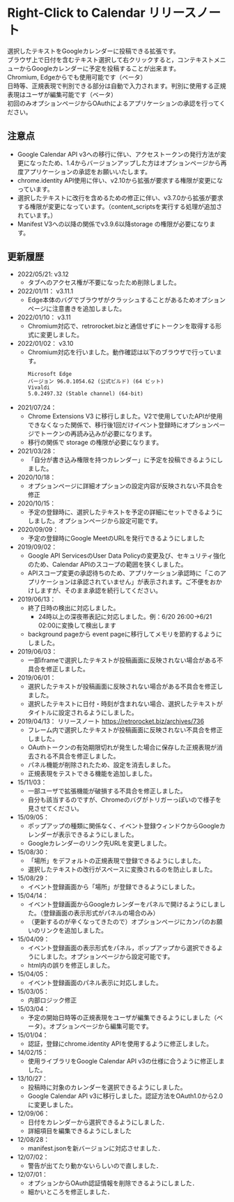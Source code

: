 # Right-Click to Calendar リリースノート

選択したテキストをGoogleカレンダーに投稿できる拡張です。  
ブラウザ上で日付を含むテキスト選択して右クリックすると，コンテキストメニューからGoogleカレンダーに予定を投稿することが出来ます。  
Chromium, Edgeからでも使用可能です（ベータ）  
日時等、正規表現で判別できる部分は自動で入力されます。判別に使用する正規表現はユーザが編集可能です（ベータ）  
初回のみオプションページからOAuthによるアプリケーションの承認を行ってください。

## 注意点

* Google Calendar API v3への移行に伴い、アクセストークンの発行方法が変更になったため、1.4からバージョンアップした方はオプションページから再度アプリケーションの承認をお願いいたします。
* chrome.identity API使用に伴い、v2.10から拡張が要求する権限が変更になっています。
* 選択したテキストに改行を含めるための修正に伴い、v3.7.0から拡張が要求する権限が変更になっています。（content_scriptsを実行する処理が追加されています。）
* Manifest V3への以降の関係でv3.9.6以降storage の権限が必要になります。

## 更新履歴

* 2022/05/21: v3.12
  - タブへのアクセス権が不要になったため削除しました。
* 2022/01/11： v3.11.1
  - Edge本体のバグでブラウザがクラッシュすることがあるためオプションページに注意書きを追加しました。
* 2022/01/10： v3.11
  - Chromium対応で、retrorocket.bizと通信せずにトークンを取得する形式に変更しました。
* 2022/01/02： v3.10
  - Chromium対応を行いました。動作確認は以下のブラウザで行っています。
    ```
    Microsoft Edge
    バージョン 96.0.1054.62 (公式ビルド) (64 ビット)
    Vivaldi
    5.0.2497.32 (Stable channel) (64-bit)
    ```
* 2021/07/24：
  - Chrome Extensions V3 に移行しました。V2で使用していたAPIが使用できなくなった関係で、移行後1回だけイベント登録時にオプションページでトークンの再読み込みが必要になります。
  - 移行の関係で storage の権限が必要になります。
* 2021/03/28：
  - 「自分が書き込み権限を持つカレンダー」に予定を投稿できるようにしました。
* 2020/10/18：
  - オプションページに詳細オプションの設定内容が反映されない不具合を修正
* 2020/10/15：
  - 予定の登録時に、選択したテキストを予定の詳細にセットできるようにしました。オプションページから設定可能です。
* 2020/09/09：
  - 予定の登録時にGoogle MeetのURLを発行できるようにしました
* 2019/09/02：
  - Google API ServicesのUser Data Policyの変更及び、セキュリティ強化のため、Calendar APIのスコープの範囲を狭くしました。
  - APIスコープ変更の承認待ちのため、アプリケーション承認時に「このアプリケーションは承認されていません」が表示されます。ご不便をおかけしますが、そのまま承認を続行してください。
* 2019/06/13：
  - 終了日時の検出に対応しました。
    - 24時以上の深夜帯表記に対応しました。例：6/20 26:00→6/21 02:00に変換して検出します
  - background pageから event pageに移行してメモリを節約するようにしました。
* 2019/06/03：
  - 一部iframeで選択したテキストが投稿画面に反映されない場合がある不具合を修正しました。
* 2019/06/01：
  - 選択したテキストが投稿画面に反映されない場合がある不具合を修正しました。
  - 選択したテキストに日付・時刻が含まれない場合、選択したテキストがタイトルに設定されるようにしました。
* 2019/04/13： リリースノート https://retrorocket.biz/archives/736
  - フレーム内で選択したテキストが投稿画面に反映されない不具合を修正しました。
  - OAuthトークンの有効期限切れが発生した場合に保存した正規表現が消去される不具合を修正しました。
  - パネル機能が削除されたため、設定を消去しました。
  - 正規表現をテストできる機能を追加しました。
* 15/11/03：
  - 一部ユーザで拡張機能が破損する不具合を修正しました。
  - 自分も該当するのですが、Chromeのバグがトリガーっぽいので様子を見させてください。
* 15/09/05：
  - ポップアップの種類に関係なく、イベント登録ウィンドウからGoogleカレンダーが表示できるようにしました。
  - Googleカレンダーのリンク先URLを変更しました。
* 15/08/30：
  - 「場所」をデフォルトの正規表現で登録できるようにしました。
  - 選択したテキストの改行がスペースに変換されるのを防止しました。
* 15/08/29：
  - イベント登録画面から「場所」が登録できるようにしました。
* 15/04/14：
  - イベント登録画面からGoogleカレンダーをパネルで開けるようにしました。（登録画面の表示形式がパネルの場合のみ）
  - （更新するのが辛くなってきたので）オプションページにカンパのお願いのリンクを追加しました。
* 15/04/09：
  - イベント登録画面の表示形式をパネル，ポップアップから選択できるようにしました。オプションページから設定可能です。
  - html内の誤りを修正しました。
* 15/04/05：
  - イベント登録画面のパネル表示に対応しました。
* 15/03/05：
  - 内部ロジック修正
* 15/03/04：
  - 予定の開始日時等の正規表現をユーザが編集できるようにしました（ベータ）。オプションページから編集可能です。
* 15/01/04：
  - 認証，登録にchrome.identity APIを使用するように修正しました。
* 14/02/15：
  - 使用ライブラリをGoogle Calendar API v3の仕様に合うように修正しました。
* 13/10/27：
  - 投稿時に対象のカレンダーを選択できるようにしました。
  - Google Calendar API v3に移行しました。認証方法をOAuth1.0から2.0に変更しました。
* 12/09/06：
  - 日付をカレンダーから選択できるようにしました．
  - 詳細項目を編集できるようにしました
* 12/08/28：
  - manifest.jsonを新バージョンに対応させました．
* 12/07/02：
  - 警告が出てたり動かないらしいので直しました．
* 12/07/01：
  - オプションからOAuth認証情報を削除できるようにしました．
  - 細かいところを修正しました．
